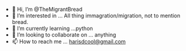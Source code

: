 - 👋 Hi, I’m @TheMigrantBread 
- 👀 I’m interested in ... All thing immagration/migration, not to mention bread.
- 🌱 I’m currently learning ...python
- 💞️ I’m looking to collaborate on ... anything
- 📫 How to reach me ... harisdcool@gmail.com

<!---
TheMigrantBread/TheMigrantBread is a ✨ special ✨ repository because its `README.md` (this file) appears on your GitHub profile.
You can click the Preview link to take a look at your changes.
--->
